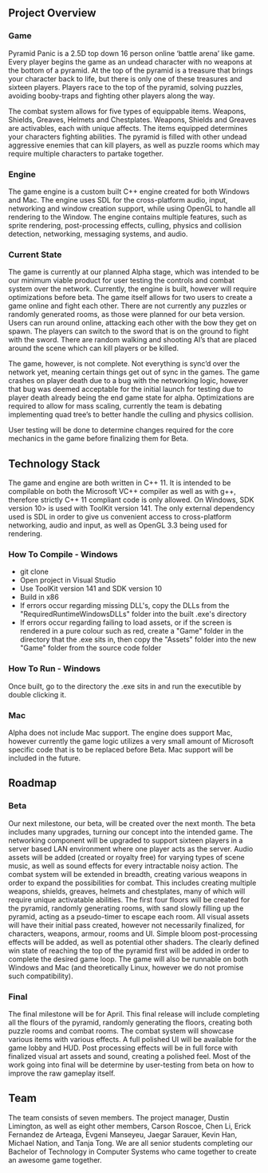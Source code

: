 ## Project Overview

### Game

Pyramid Panic is a 2.5D top down 16 person online ‘battle arena’ like game. Every player begins the game as an undead character with no weapons at the bottom of a pyramid. At the top of the pyramid is a treasure that brings your character back to life, but there is only one of these treasures and sixteen players. Players race to the top of the pyramid, solving puzzles, avoiding booby-traps and fighting other players along the way.

The combat system allows for five types of equippable items. Weapons, Shields, Greaves, Helmets and Chestplates. Weapons, Shields and Greaves are activables, each with unique affects. The items equipped determines your characters fighting abilities. The pyramid is filled with other undead aggressive enemies that can kill players, as well as puzzle rooms which may require multiple characters to partake together. 

### Engine

The game engine is a custom built C++ engine created for both Windows and Mac. The engine uses SDL for the cross-platform audio, input, networking and window creation support, while using OpenGL to handle all rendering to the Window. The engine contains multiple features, such as sprite rendering, post-processing effects, culling, physics and collision detection, networking, messaging systems, and audio.

### Current State

The game is currently at our planned Alpha stage, which was intended to be our minimum viable product for user testing the controls and combat system over the network. Currently, the engine is built, however will require optimizations before beta. The game itself allows for two users to create a game online and fight each other. There are not currently any puzzles or randomly generated rooms, as those were planned for our beta version. Users can run around online, attacking each other with the bow they get on spawn. The players can switch to the sword that is on the ground to fight with the sword. There are random walking and shooting AI’s that are placed around the scene which can kill players or be killed.

The game, however, is not complete. Not everything is sync’d over the network yet, meaning certain things get out of sync in the games. The game crashes on player death due to a bug with the networking logic, however that bug was deemed acceptable for the initial launch for testing due to player death already being the end game state for alpha. Optimizations are required to allow for mass scaling, currently the team is debating implementing quad tree’s to better handle the culling and physics collision. 

User testing will be done to determine changes required for the core mechanics in the game before finalizing them for Beta.

## Technology Stack

The game and engine are both written in C++ 11. It is intended to be compilable on both the Microsoft VC++ compiler as well as with g++, therefore strictly C++ 11 compliant code is only allowed. On Windows, SDK version 10> is used with ToolKit version 141. The only external dependency used is SDL in order to give us convenient access to cross-platform networking, audio and input, as well as OpenGL 3.3 being used for rendering.

### How To Compile - Windows
- git clone
- Open project in Visual Studio
- Use ToolKit version 141 and SDK version 10
- Build in x86
- If errors occur regarding missing DLL's, copy the DLLs from the "RequiredRuntimeWindowsDLLs" folder into the built .exe's directory
- If errors occur regarding failing to load assets, or if the screen is rendered in a pure colour such as red, create a "Game" folder in the directory that the .exe sits in, then copy the "Assets" folder into the new "Game" folder from the source code folder

### How  To Run - Windows

Once built, go to the directory the .exe sits in and run the executible by double clicking it.

### Mac

Alpha does not include Mac support. The engine does support Mac, however currently the game logic utilizes a very small amount of Microsoft specific code that is to be replaced before Beta. Mac support will be included in the future. 

## Roadmap

### Beta

Our next milestone, our beta, will be created over the next month. The beta includes many upgrades, turning our concept into the intended game. The networking component will be upgraded to support sixteen players in a server based LAN environment where one player acts as the server. Audio assets will be added (created or royalty free) for varying types of scene music, as well as sound effects for every intractable noisy action. The combat system will be extended in breadth, creating various weapons in order to expand the possibilities for combat. This includes creating multiple weapons, shields, greaves, helmets and chestplates, many of which will require unique activatable abilities. The first four floors will be created for the pyramid, randomly generating rooms, with sand slowly filling up the pyramid, acting as a pseudo-timer to escape each room. All visual assets will have their initial pass created, however not necessarily finalized, for characters, weapons, armour, rooms and UI. Simple bloom post-processing effects will be added, as well as potential other shaders. The clearly defined win state of reaching the top of the pyramid first will be added in order to complete the desired game loop. The game will also be runnable on both Windows and Mac (and theoretically Linux, however we do not promise such compatibility).

### Final

The final milestone will be for April. This final release will include completing all the flours of the pyramid, randomly generating the floors, creating both puzzle rooms and combat rooms. The combat system will showcase various items with various effects. A full polished UI will be available for the game lobby and HUD. Post processing effects will be in full force with finalized visual art assets and sound, creating a polished feel. Most of the work going into final will be determine by user-testing from beta on how to improve the raw gameplay itself.

## Team

The team consists of seven members. The project manager, Dustin Limington, as well as eight other members, Carson Roscoe, Chen Li, Erick Fernandez de Arteaga, Evgeni Manseyeu, Jaegar Sarauer, Kevin Han, Michael Nation, and Tanja Tong. We are all senior students completing our Bachelor of Technology in Computer Systems who came together to create an awesome game together.
